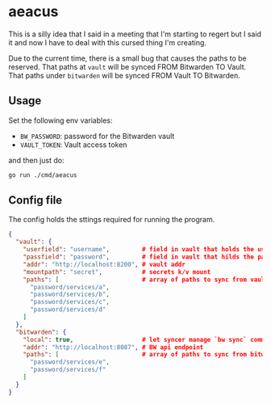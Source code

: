 # aeacus

This is a silly idea that I said in a meeting that I'm starting to regert but I
said it and now I have to deal with this cursed thing I'm creating.

Due to the current time, there is a small bug that causes the paths to be
reserved. That paths at `vault` will be synced FROM Bitwarden TO Vault. That
paths under `bitwarden` will be synced FROM Vault TO Bitwarden.

## Usage

Set the following env variables:

* `BW_PASSWORD`: password for the Bitwarden vault
* `VAULT_TOKEN`: Vault access token

and then just do:

```bash
go run ./cmd/aeacus
```

## Config file

The config holds the sttings required for running the program.

```json
{
  "vault": {
    "userfield": "username",         # field in vault that holds the username
    "passfield": "password",         # field in vault that hilds the password
    "addr": "http://localhost:8200", # vault addr
    "mountpath": "secret",           # secrets k/v mount
    "paths": [                       # array of paths to sync from vault
      "password/services/a",
      "password/services/b",
      "password/services/c",
      "password/services/d"
    ]
  },
  "bitwarden": {
    "local": true,                   # let syncer manage `bw sync` command
    "addr": "http://localhost:8087", # BW api endpoint
    "paths": [                       # array of paths to sync from bitwarden
      "password/services/e",
      "password/services/f"
    ]
  }
}
```
